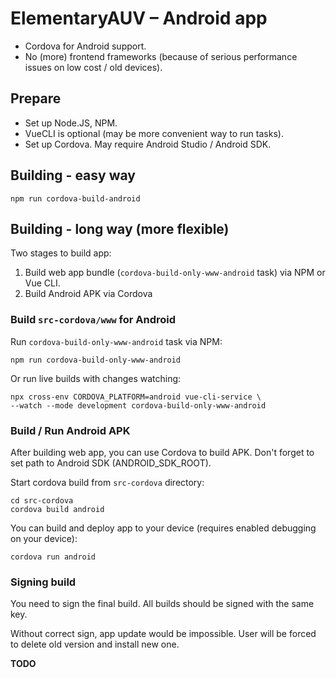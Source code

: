 # ElementaryAUV – Android app

- Cordova for Android support.
- No (more) frontend frameworks (because of serious performance issues on low cost / old devices).

## Prepare

- Set up Node.JS, NPM.
- VueCLI is optional (may be more convenient way to run tasks).
- Set up Cordova. May require Android Studio / Android SDK.

## Building - easy way

    npm run cordova-build-android

## Building - long way (more flexible)

Two stages to build app:

1. Build web app bundle (`cordova-build-only-www-android` task) via NPM or Vue CLI.
2. Build Android APK via Cordova

### Build `src-cordova/www` for Android

Run `cordova-build-only-www-android` task via NPM:

    npm run cordova-build-only-www-android

Or run live builds with changes watching:

    npx cross-env CORDOVA_PLATFORM=android vue-cli-service \
    --watch --mode development cordova-build-only-www-android

### Build / Run Android APK

After building web app, you can use Cordova to build APK.
Don't forget to set path to Android SDK (ANDROID_SDK_ROOT).

Start cordova build from `src-cordova` directory:

    cd src-cordova
    cordova build android

You can build and deploy app to your device (requires enabled debugging on your device):

    cordova run android

### Signing build

You need to sign the final build.
All builds should be signed with the same key.

Without correct sign, app update would be impossible.
User will be forced to delete old version and install new one.

**TODO**
